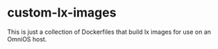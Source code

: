 # custom-lx-images

This is just a collection of Dockerfiles that build lx images for use on an
OmniOS host.
